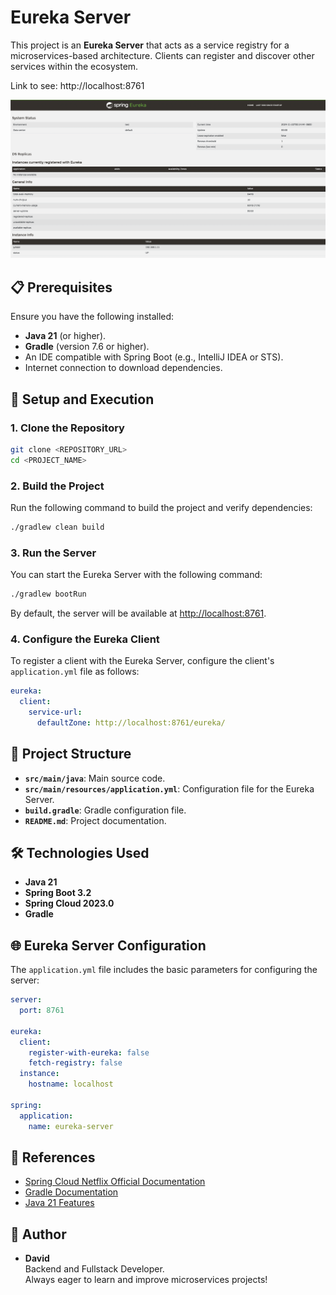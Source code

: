 
# Eureka Server

This project is an **Eureka Server** that acts as a service registry for a microservices-based architecture. Clients can register and discover other services within the ecosystem.

Link to see: http://localhost:8761

![img.png](img.png)

## 📋 Prerequisites

Ensure you have the following installed:

- **Java 21** (or higher).
- **Gradle** (version 7.6 or higher).
- An IDE compatible with Spring Boot (e.g., IntelliJ IDEA or STS).
- Internet connection to download dependencies.

## 🚀 Setup and Execution

### 1. Clone the Repository

```bash
git clone <REPOSITORY_URL>
cd <PROJECT_NAME>
```

### 2. Build the Project

Run the following command to build the project and verify dependencies:

```bash
./gradlew clean build
```

### 3. Run the Server

You can start the Eureka Server with the following command:

```bash
./gradlew bootRun
```

By default, the server will be available at [http://localhost:8761](http://localhost:8761).

### 4. Configure the Eureka Client

To register a client with the Eureka Server, configure the client's `application.yml` file as follows:

```yaml
eureka:
  client:
    service-url:
      defaultZone: http://localhost:8761/eureka/
```

## 📂 Project Structure

- **`src/main/java`**: Main source code.
- **`src/main/resources/application.yml`**: Configuration file for the Eureka Server.
- **`build.gradle`**: Gradle configuration file.
- **`README.md`**: Project documentation.

## 🛠 Technologies Used

- **Java 21**
- **Spring Boot 3.2**
- **Spring Cloud 2023.0**
- **Gradle**

## 🌐 Eureka Server Configuration

The `application.yml` file includes the basic parameters for configuring the server:

```yaml
server:
  port: 8761

eureka:
  client:
    register-with-eureka: false
    fetch-registry: false
  instance:
    hostname: localhost

spring:
  application:
    name: eureka-server
```

## 📖 References

- [Spring Cloud Netflix Official Documentation](https://spring.io/projects/spring-cloud-netflix)
- [Gradle Documentation](https://docs.gradle.org/)
- [Java 21 Features](https://openjdk.org/projects/jdk/21/)

## 👤 Author

- **David**  
  Backend and Fullstack Developer.  
  Always eager to learn and improve microservices projects!
